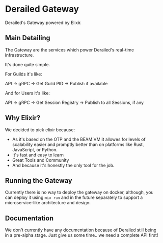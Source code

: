 # Derailed Gateway

Derailed's Gateway powered by Elixir.

## Main Detailing

The Gateway are the services which power
Derailed's real-time infrastructure.

It's done quite simple.

For Guilds it's like:

API -> gRPC -> Get Guild PID -> Publish if available

And for Users it's like:

API -> gRPC -> Get Session Registry -> Publish to all Sessions, if any

## Why Elixir?

We decided to pick elixir because:

- As it's based on the OTP and the BEAM VM it allowes for levels of
scalability easier and promptly better than on platforms like Rust, JavaScript, or Python.
- It's fast and easy to learn
- Great Tools and Community
- And because it's honestly the only tool for the job.

## Running the Gateway

Currently there is no way to deploy the gateway on docker,
although, you can deploy it using `mix run` and in the future separately to support
a microservice-like architecture and design.

## Documentation

We don't currently have any documentation because of Derailed still being in a pre-alpha stage.
Just give us some time.. we need a complete API first!
